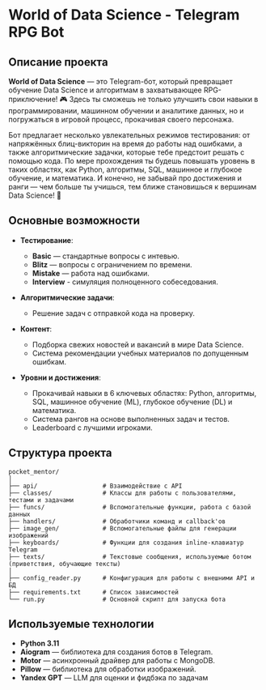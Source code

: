 # World of Data Science - Telegram RPG Bot

## Описание проекта


**World of Data Science** — это Telegram-бот, который превращает обучение Data Science и алгоритмам в захватывающее RPG-приключение! 🎮 Здесь ты сможешь не только улучшить свои навыки в программировании, машинном обучении и аналитике данных, но и погружаться в игровой процесс, прокачивая своего персонажа.

Бот предлагает несколько увлекательных режимов тестирования: от напряжённых блиц-викторин на время до работы над ошибками, а также алгоритмические задачки, которые тебе предстоит решать с помощью кода. По мере прохождения ты будешь повышать уровень в таких областях, как Python, алгоритмы, SQL, машинное и глубокое обучение, и математика. И конечно, не забывай про достижения и ранги — чем больше ты учишься, тем ближе становишься к вершинам Data Science! 🌟

## Основные возможности

- **Тестирование**: 
  - **Basic** — стандартные вопросы с интевью.
  - **Blitz** — вопросы с ограничением по времени.
  - **Mistake** — работа над ошибками.
  - **Interview** - симуляция полноценного собеседования.
  
- **Алгоритмические задачи**: 
  - Решение задач с отправкой кода на проверку.

- **Контент**:
  - Подборка свежих новостей и вакансий в мире Data Science.
  - Система рекомендации учебных материалов по допущенным ошибкам.

- **Уровни и достижения**:
  - Прокачивай навыки в 6 ключевых областях: Python, алгоритмы, SQL, машинное обучение (ML), глубокое обучение (DL) и математика.
  - Система рангов на основе выполненных задач и тестов.
  - Leaderboard с лучшими игроками.
  

## Структура проекта

```plaintext
pocket_mentor/
│
├── api/                  # Взаимодействие с API
├── classes/              # Классы для работы с пользователями, тестами и задачами
├── funcs/                # Вспомогательные функции, работа с базой данных
├── handlers/             # Обработчики команд и callback'ов
├── image_gen/            # Вспомогательные файлы для генерации изображений
├── keyboards/            # Функции для создания inline-клавиатур Telegram
├── texts/                # Текстовые сообщения, используемые ботом (приветствия, обучающие тексты)
│
├── config_reader.py      # Конфигурация для работы с внешними API и БД
├── requirements.txt      # Список зависимостей
└── run.py                # Основной скрипт для запуска бота
```

## Используемые технологии

- **Python 3.11**
- **Aiogram** — библиотека для создания ботов в Telegram.
- **Motor** — асинхронный драйвер для работы с MongoDB.
- **Pillow** — библиотека для обработки изображений.
- **Yandex GPT** — LLM для оценки и фидбэка по задачам
